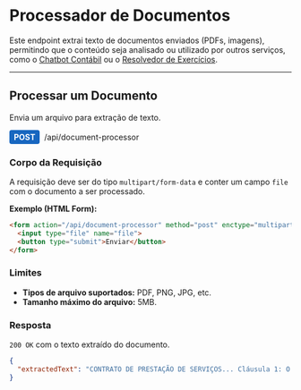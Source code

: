 # Processador de Documentos

Este endpoint extrai texto de documentos enviados (PDFs, imagens), permitindo que o conteúdo seja analisado ou utilizado por outros serviços, como o [Chatbot Contábil](./chatbot.md) ou o [Resolvedor de Exercícios](./exercise-solver.md).

---

## Processar um Documento

Envia um arquivo para extração de texto.

<div style="display: flex; align-items: center; gap: 8px; margin-bottom: 16px;">
  <span style="background-color: #1867C0; color: white; padding: 4px 8px; border-radius: 4px; font-weight: bold;">POST</span>
  <span>/api/document-processor</span>
</div>

### Corpo da Requisição

A requisição deve ser do tipo `multipart/form-data` e conter um campo `file` com o documento a ser processado.

**Exemplo (HTML Form):**
```html
<form action="/api/document-processor" method="post" enctype="multipart/form-data">
  <input type="file" name="file">
  <button type="submit">Enviar</button>
</form>
```

### Limites

-   **Tipos de arquivo suportados:** PDF, PNG, JPG, etc.
-   **Tamanho máximo do arquivo:** 5MB.

### Resposta

`200 OK` com o texto extraído do documento.

```json
{
  "extractedText": "CONTRATO DE PRESTAÇÃO DE SERVIÇOS... Cláusula 1: O objeto do presente contrato é a prestação de serviços de consultoria contábil..."
}
```
